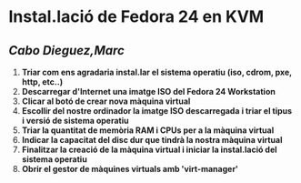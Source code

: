 # Instal.lació de Fedora 24 en KVM   
*Cabo Dieguez,Marc*   
---------------------------------------------------------------------------------------------------------------  

1. **Triar com ens agradaria instal.lar el sistema operatiu (iso, cdrom, pxe, http, etc..)**
2. **Descarregar d'Internet una imatge ISO del Fedora 24 Workstation**
3. **Clicar al botó de crear nova màquina virtual**
4. **Escollir del nostre ordinador la imatge ISO descarregada i triar el tipus i versió de sistema operatiu**
5. **Triar la quantitat de memòria RAM i CPUs per a la màquina virtual**
6. **Indicar la capacitat del disc dur que tindrà la nostra màquina virtual**
7. **Finalitzar la creació de la màquina virtual i iniciar la instal.lació del sistema operatiu**
8. **Obrir el gestor de màquines virtuals amb 'virt-manager'**
